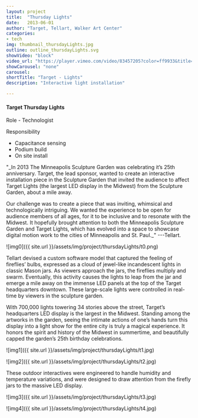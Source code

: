 ```yaml
---
layout: project
title:  "Thursday Lights"
date:   2013-06-01
author: "Target, Tellart, Walker Art Center"
categories:
- tech
img: thumbnail_thursdayLights.jpg
outline: outline_thursdayLights.svg
showVideo: "block"
video_url: "https://player.vimeo.com/video/83457205?color=ff9933&title=0&byline=0&portrait=0"
showCarousel: "none"
carousel:
shortTitle: "Target - Lights"
description: "Interactive light installation"

---
```

#### Target Thursday Lights ####

Role - Technologist

Responsibility

- Capacitance sensing
- Podium build
- On site install



"_In 2013 The Minneapolis Sculpture Garden was celebrating it’s 25th anniversary. Target, the lead sponsor, wanted to create an interactive installation piece in the Sculpture Garden that invited the audience to affect Target Lights (the largest LED display in the Midwest) from the Sculpture Garden, about a mile away.

Our challenge was to create a piece that was inviting, whimsical and technologically intriguing. We wanted the experience to be open for audience members of all ages, for it to be inclusive and to resonate with the Midwest. It hopefully brought attention to both the Minneapolis Sculpture Garden and Target Lights, which has evolved into a space to showcase digital motion work to the cities of Minneapolis and St. Paul._"
---Tellart.


![img0]({{ site.url }}/assets/img/project/thursdayLights/t0.png)

Tellart devised a custom software model that captured the feeling of fireflies’ bulbs, expressed as a cloud of jewel-like incandescent lights in classic Mason jars. As viewers approach the jars, the fireflies multiply and swarm. Eventually, this activity causes the lights to leap from the jar and emerge a mile away on the immense LED panels at the top of the Target headquarters downtown. These large-scale lights were controlled in real-time by viewers in the sculpture garden.

With 700,000 lights towering 34 stories above the street, Target’s headquarters LED display is the largest in the Midwest. Standing among the artworks in the garden, seeing the intimate actions of one’s hands turn this display into a light show for the entire city is truly a magical experience. It honors the spirit and history of the Midwest in summertime, and beautifully capped the garden’s 25th birthday celebrations.

![img1]({{ site.url }}/assets/img/project/thursdayLights/t1.jpg)

![img2]({{ site.url }}/assets/img/project/thursdayLights/t2.jpg)

These outdoor interactives were engineered to handle humidity and temperature variations, and were designed to draw attention from the firefly jars to the massive LED display.

![img3]({{ site.url }}/assets/img/project/thursdayLights/t3.jpg)

![img4]({{ site.url }}/assets/img/project/thursdayLights/t4.jpg)
